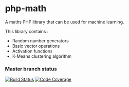 # php-math

A maths PHP library that can be used for machine learning.

This library contains :

- Random number generators
- Basic vector operations
- Activation functions
- K-Means clustering algorithm

### Master branch status

[![Build Status](https://travis-ci.com/IngeniozIT/php-math.svg?branch=master)](https://travis-ci.com/IngeniozIT/php-math)
[![Code Coverage](https://codecov.io/gh/IngeniozIT/php-math/branch/master/graph/badge.svg)](https://codecov.io/gh/IngeniozIT/php-math)
